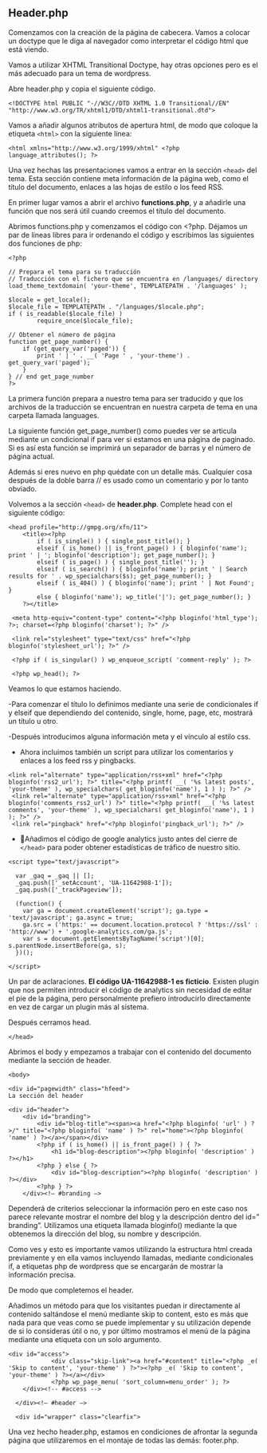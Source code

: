 ## Header.php ##

Comenzamos con la creación de la página de cabecera. Vamos a colocar un doctype que le diga al navegador como interpretar el código html que está viendo.

Vamos a utilizar XHTML Transitional Doctype, hay otras opciones pero es el más adecuado para un tema de wordpress.

Abre header.php y copia el siguiente código.

```
<!DOCTYPE html PUBLIC "-//W3C//DTD XHTML 1.0 Transitional//EN" "http://www.w3.org/TR/xhtml1/DTD/xhtml1-transitional.dtd">
```

Vamos a añadir algunos atributos de apertura html, de modo que coloque la etiqueta `<html>` con la siguiente línea:

```
<html xmlns="http://www.w3.org/1999/xhtml" <?php language_attributes(); ?>
```

Una vez hechas las presentaciones vamos a entrar en la sección `<head>` del tema. Esta sección contiene meta información de la página web, como el título del documento, enlaces a las hojas de estilo o los feed RSS.

En primer lugar vamos a abrir el archivo **functions.php**, y a añadirle una función que nos será útil cuando creemos el título del documento.

Abrimos functions.php y comenzamos el código con <?php. Déjamos un par de líneas libres para ir ordenando el código y escribimos las siguientes dos funciones de php:

```
<?php
 
// Prepara el tema para su traducción
// Traducción con el fichero que se encuentra en /languages/ directory
load_theme_textdomain( 'your-theme', TEMPLATEPATH . '/languages' );
 
$locale = get_locale();
$locale_file = TEMPLATEPATH . "/languages/$locale.php";
if ( is_readable($locale_file) )
        require_once($locale_file);
 
// Obtener el número de página
function get_page_number() {
    if (get_query_var('paged')) {
        print ' | ' . __( 'Page ' , 'your-theme') . get_query_var('paged');
    }
} // end get_page_number
?>
```

La primera función prepara a nuestro tema para ser traducido y que los archivos de la traducción se encuentran en nuestra carpeta de tema en una carpeta llamada languages.

La siguiente función get\_page\_number() como puedes ver se articula mediante un condicional if para ver si estamos en una página de paginado. Si es así esta función se imprimirá un separador de barras y el número de página actual.

Además si eres nuevo en php quédate con un detalle más. Cualquier cosa después de la doble barra // es usado como un comentario y por lo tanto obviado.

Volvemos a la sección `<head>` de **header.php**. Complete head con el siguiente código:

```
<head profile="http://gmpg.org/xfn/11">
    <title><?php
        if ( is_single() ) { single_post_title(); }      
        elseif ( is_home() || is_front_page() ) { bloginfo('name'); print ' | '; bloginfo('description'); get_page_number(); }
        elseif ( is_page() ) { single_post_title(''); }
        elseif ( is_search() ) { bloginfo('name'); print ' | Search results for ' . wp_specialchars($s); get_page_number(); }
        elseif ( is_404() ) { bloginfo('name'); print ' | Not Found'; }
        else { bloginfo('name'); wp_title('|'); get_page_number(); }
    ?></title>
 
 <meta http-equiv="content-type" content="<?php bloginfo('html_type'); ?>; charset=<?php bloginfo('charset'); ?>" />
 
 <link rel="stylesheet" type="text/css" href="<?php bloginfo('stylesheet_url'); ?>" />
 
 <?php if ( is_singular() ) wp_enqueue_script( 'comment-reply' ); ?>
 
 <?php wp_head(); ?>
```

Veamos lo que estamos haciendo.

-Para comenzar el título lo definimos mediante una serie de condicionales  if y elseif que dependiendo del contenido, single, home, page, etc, mostrará un título u otro.

-Después introducimos alguna información meta y el vínculo al estilo css.

- Ahora incluimos también un script para utilizar los comentarios y enlaces a los feed rss y pingbacks.

```
<link rel="alternate" type="application/rss+xml" href="<?php bloginfo('rss2_url'); ?>" title="<?php printf( __( '%s latest posts', 'your-theme' ), wp_specialchars( get_bloginfo('name'), 1 ) ); ?>" />
 <link rel="alternate" type="application/rss+xml" href="<?php bloginfo('comments_rss2_url') ?>" title="<?php printf( __( '%s latest comments', 'your-theme' ), wp_specialchars( get_bloginfo('name'), 1 ) ); ?>" />
 <link rel="pingback" href="<?php bloginfo('pingback_url'); ?>" />
```

- Añadimos el código de google analytics justo antes del cierre de `</head>` para poder obtener estadísticas de tráfico de nuestro sitio.

```
<script type="text/javascript">
 
  var _gaq = _gaq || [];
  _gaq.push(['_setAccount', 'UA-11642988-1']);
  _gaq.push(['_trackPageview']);
 
  (function() {
    var ga = document.createElement('script'); ga.type = 'text/javascript'; ga.async = true;
    ga.src = ('https:' == document.location.protocol ? 'https://ssl' : 'http://www') + '.google-analytics.com/ga.js';
    var s = document.getElementsByTagName('script')[0]; s.parentNode.insertBefore(ga, s);
  })();
 
</script>
```

Un par de aclaraciones. **El código UA-11642988-1 es ficticio**. Existen plugin que nos permiten introducir el código de analytics sin necesidad de editar el pie de la página, pero personalmente prefiero introducirlo directamente en vez de cargar un plugin más al sistema.

Después cerramos head.

`</head>`

Abrimos el body y empezamos a trabajar con el contenido del documento mediante la sección de header.

```
<body>
 
<div id="pagewidth" class="hfeed">
La sección del header

<div id="header">
	<div id="branding">
		<div id="blog-title"><span><a href="<?php bloginfo( 'url' ) ?>/" title="<?php bloginfo( 'name' ) ?>" rel="home"><?php bloginfo( 'name' ) ?></a></span></div>
		<?php if ( is_home() || is_front_page() ) { ?>
		    <h1 id="blog-description"><?php bloginfo( 'description' ) ?></h1>
		<?php } else { ?>
		    <div id="blog-description"><?php bloginfo( 'description' ) ?></div>
		<?php } ?>
	</div><!– #branding –>
```

Dependerá de criterios seleccionar la información pero en este caso nos parece relevante mostrar el nombre del blog y la descripción dentro del id=” branding”. Utilizamos una etiqueta llamada bloginfo() mediante la que obtenemos la dirección del blog, su nombre y descripción.

Como ves y esto es importante vamos utilizando la estructura html creada previamente y en ella vamos incluyendo llamadas, mediante condicionales if, a etiquetas php de wordpress que se encargarán de mostrar la información precisa.

De modo que completemos el header.

Añadimos un método para que los visitantes puedan ir directamente al contenido saltándose el menú mediante skip to content, esto es más que nada para que veas como se puede implementar y su utilización depende de si lo consideras útil o no, y por último mostramos el menú de la página mediante una etiqueta con un solo argumento.

```
<div id="access">
            <div class="skip-link"><a href="#content" title="<?php _e( 'Skip to content', 'your-theme' ) ?>"><?php _e( 'Skip to content', 'your-theme' ) ?></a></div>
            <?php wp_page_menu( 'sort_column=menu_order' ); ?>                      
    </div><!-- #access -->
 
  </div><!– #header –>
 
  <div id="wrapper" class="clearfix">
```

Una vez hecho header.php, estamos en condiciones de afrontar la segunda página que utilizaremos en el montaje de todas las demás: footer.php.